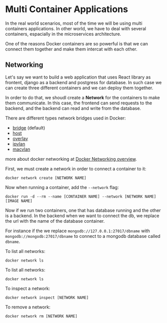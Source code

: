 # Multi Container Applications

In the real world scenarios, most of the time we will be using multi containers applications. In other world, we have to deal with several containers, espacially in the microservices architecture.

One of the reasons Docker containers are so powerful is that we can connect them together and make them intercat with each other. 


## Networking

Let's say we want to build a web application that uses React library as frontent, django as a backend and postgress for database. In such case we can create three different containers and we can deploy them together.

In order to do that, we shoudl create a **Network** for the containers to make them communicate. In this case, the frontend can send requests to the backend, and the backend can read and write from the database.

There are different types network bridges used in Docker:
- [bridge](https://docs.docker.com/network/bridge/) (default)
- [host](https://docs.docker.com/network/host/)
- [overlay](https://docs.docker.com/network/overlay/)
- [ipvlan](https://docs.docker.com/network/ipvlan/)
- [macvlan](https://docs.docker.com/network/macvlan/)

more about docker networking at [Docker Networking overview](https://docs.docker.com/network/).

First, we must create a network in order to connect a container to it:

```docker
docker network create [NETWORK NAME]
```

Now when running a container, add the `--network` flag:
```
docker run -d --rm --name [CONTAINER NAME] --network [NETWORK NAME] [IMAGE NAME]
```

Now if we run two containers, one that has database running and the other is a backend. In the backend when we want to connect the db, we replace the url with the name of the database container.

For instance if the we replace `mongodb://127.0.0.1:27017/dbname` with `mongodb://mongodb:27017/dbname` to connect to a mongodb database called `dbname`.

To list all networks:
```
docker network ls
```

To list all networks:
```
docker network ls
```
To inspect a network:
```
docker network inspect [NETWORK NAME]
```
To remove a network:
```
docker network rm [NETWORK NAME]
```

